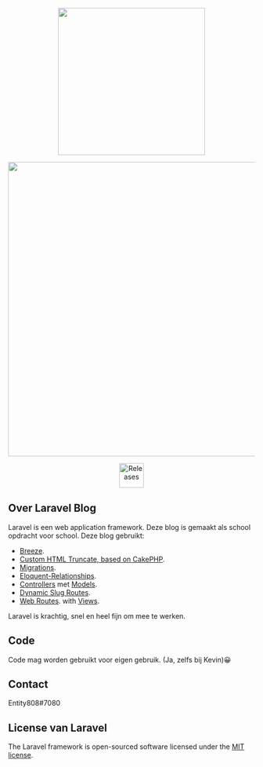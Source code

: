 <p align="center"><a href="https://www.curio.nl/" target="_blank"><img src="https://i.imgur.com/OwZFyyB.png" width="300"></a></p>
<p align="center"><a href="https://www.curio.nl/" target="_blank"><img src="https://i.imgur.com/8WDWKlC.png" width="600"></a></p>

<p align="center">
<a href="https://github.com/23Chromosomes/BlogBreeze/releases"><img src="https://i.imgur.com/sCd12kM.png" alt="Releases" width="50"></a>
</p>

## Over Laravel Blog

Laravel is een web application framework. Deze blog is gemaakt als school opdracht voor school.
Deze blog gebruikt:

- [Breeze](https://laravel.com/docs/8.x/starter-kits#laravel-breeze).
- [Custom HTML Truncate, based on CakePHP](https://alanwhipple.com/2011/05/25/php-truncate-string-preserving-html-tags-words/).
- [Migrations](https://laravel.com/docs/8.x/migrations#introduction).
- [Eloquent-Relationships](https://laravel.com/docs/8.x/eloquent-relationships#querying-relations).
- [Controllers](https://laravel.com/docs/8.x/controllers#introduction) met [Models](https://laravel.com/docs/8.x/controllers#introduction).
- [Dynamic Slug Routes](https://laraveleasytutorials.blogspot.com/2017/11/how-to-create-unique-slug-or-unique-url.html).
- [Web Routes](https://laravel.com/docs/8.x/validation#quick-defining-the-routes). with [Views](https://laravel.com/docs/8.x/views#introduction).

Laravel is krachtig, snel en heel fijn om mee te werken.


## Code

Code mag worden gebruikt voor eigen gebruik. (Ja, zelfs bij Kevin)😀

## Contact
Entity808#7080

## License van Laravel
The Laravel framework is open-sourced software licensed under the [MIT license](https://opensource.org/licenses/MIT).
